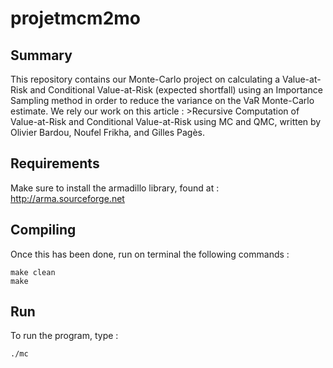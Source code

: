 # projetmcm2mo

## Summary ##
This repository contains our Monte-Carlo project on calculating a Value-at-Risk and Conditional Value-at-Risk (expected shortfall) using an Importance Sampling method in order to reduce the variance on the VaR Monte-Carlo estimate. We rely our work on this article : >Recursive Computation of Value-at-Risk and Conditional Value-at-Risk using MC and QMC, written by 
Olivier Bardou, Noufel Frikha, and Gilles Pagès.

## Requirements ##
Make sure to install the armadillo library, found at : http://arma.sourceforge.net

## Compiling ##
Once this has been done, run on terminal the following commands :
```
make clean
make
```
## Run ##
To run the program, type :
```
./mc
```
